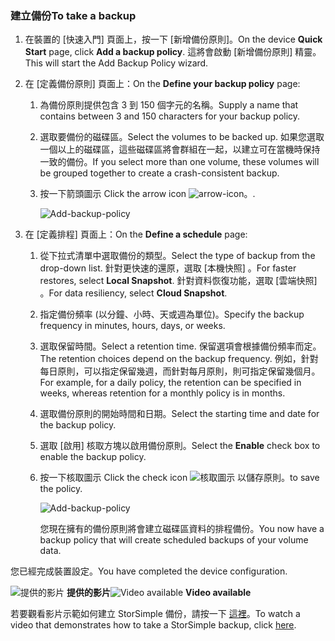<!--author=alkohli last changed: 9/17/15-->

### <a name="to-take-a-backup"></a><span data-ttu-id="4d592-101">建立備份</span><span class="sxs-lookup"><span data-stu-id="4d592-101">To take a backup</span></span>
1. <span data-ttu-id="4d592-102">在裝置的 [快速入門] 頁面上，按一下 [新增備份原則]。</span><span class="sxs-lookup"><span data-stu-id="4d592-102">On the device **Quick Start** page, click **Add a backup policy**.</span></span> <span data-ttu-id="4d592-103">這將會啟動 [新增備份原則] 精靈。</span><span class="sxs-lookup"><span data-stu-id="4d592-103">This will start the Add Backup Policy wizard.</span></span> 
2. <span data-ttu-id="4d592-104">在 [定義備份原則]  頁面上：</span><span class="sxs-lookup"><span data-stu-id="4d592-104">On the **Define your backup policy** page:</span></span>
   
   1. <span data-ttu-id="4d592-105">為備份原則提供包含 3 到 150 個字元的名稱。</span><span class="sxs-lookup"><span data-stu-id="4d592-105">Supply a name that contains between 3 and 150 characters for your backup policy.</span></span>
   2. <span data-ttu-id="4d592-106">選取要備份的磁碟區。</span><span class="sxs-lookup"><span data-stu-id="4d592-106">Select the volumes to be backed up.</span></span> <span data-ttu-id="4d592-107">如果您選取一個以上的磁碟區，這些磁碟區將會群組在一起，以建立可在當機時保持一致的備份。</span><span class="sxs-lookup"><span data-stu-id="4d592-107">If you select more than one volume, these volumes will be grouped together to create a crash-consistent backup.</span></span>
   3. <span data-ttu-id="4d592-108">按一下箭頭圖示 </span><span class="sxs-lookup"><span data-stu-id="4d592-108">Click the arrow icon</span></span> ![arrow-icon](./media/storsimple-take-backup/HCS_ArrowIcon-include.png)<span data-ttu-id="4d592-110">。</span><span class="sxs-lookup"><span data-stu-id="4d592-110">.</span></span> 
      
      ![Add-backup-policy](./media/storsimple-take-backup/HCS_AddBackupPolicyWizard1M-include.png)
3. <span data-ttu-id="4d592-112">在 [定義排程]  頁面上：</span><span class="sxs-lookup"><span data-stu-id="4d592-112">On the **Define a schedule** page:</span></span>
   
   1. <span data-ttu-id="4d592-113">從下拉式清單中選取備份的類型。</span><span class="sxs-lookup"><span data-stu-id="4d592-113">Select the type of backup from the drop-down list.</span></span> <span data-ttu-id="4d592-114">針對更快速的還原，選取 [本機快照] 。</span><span class="sxs-lookup"><span data-stu-id="4d592-114">For faster restores, select **Local Snapshot**.</span></span> <span data-ttu-id="4d592-115">針對資料恢復功能，選取 [雲端快照] 。</span><span class="sxs-lookup"><span data-stu-id="4d592-115">For data resiliency, select **Cloud Snapshot**.</span></span>
   2. <span data-ttu-id="4d592-116">指定備份頻率 (以分鐘、小時、天或週為單位)。</span><span class="sxs-lookup"><span data-stu-id="4d592-116">Specify the backup frequency in minutes, hours, days, or weeks.</span></span>
   3. <span data-ttu-id="4d592-117">選取保留時間。</span><span class="sxs-lookup"><span data-stu-id="4d592-117">Select a retention time.</span></span> <span data-ttu-id="4d592-118">保留選項會根據備份頻率而定。</span><span class="sxs-lookup"><span data-stu-id="4d592-118">The retention choices depend on the backup frequency.</span></span> <span data-ttu-id="4d592-119">例如，針對每日原則，可以指定保留幾週，而針對每月原則，則可指定保留幾個月。</span><span class="sxs-lookup"><span data-stu-id="4d592-119">For example, for a daily policy, the retention can be specified in weeks, whereas retention for a monthly policy is in months.</span></span>
   4. <span data-ttu-id="4d592-120">選取備份原則的開始時間和日期。</span><span class="sxs-lookup"><span data-stu-id="4d592-120">Select the starting time and date for the backup policy.</span></span>
   5. <span data-ttu-id="4d592-121">選取 [啟用]  核取方塊以啟用備份原則。</span><span class="sxs-lookup"><span data-stu-id="4d592-121">Select the **Enable** check box to enable the backup policy.</span></span> 
   6. <span data-ttu-id="4d592-122">按一下核取圖示 </span><span class="sxs-lookup"><span data-stu-id="4d592-122">Click the check icon</span></span> ![核取圖示](./media/storsimple-take-backup/HCS_CheckIcon-include.png) <span data-ttu-id="4d592-124">以儲存原則。</span><span class="sxs-lookup"><span data-stu-id="4d592-124">to save the policy.</span></span>
      
      ![Add-backup-policy](./media/storsimple-take-backup/HCS_AddBackupPolicyWizard2M-include.png)
      
      <span data-ttu-id="4d592-126">您現在擁有的備份原則將會建立磁碟區資料的排程備份。</span><span class="sxs-lookup"><span data-stu-id="4d592-126">You now have a backup policy that will create scheduled backups of your volume data.</span></span>

<span data-ttu-id="4d592-127">您已經完成裝置設定。</span><span class="sxs-lookup"><span data-stu-id="4d592-127">You have completed the device configuration.</span></span> 

<span data-ttu-id="4d592-128">![提供的影片](./media/storsimple-take-backup/Video_icon.png) **提供的影片**</span><span class="sxs-lookup"><span data-stu-id="4d592-128">![Video available](./media/storsimple-take-backup/Video_icon.png) **Video available**</span></span>

<span data-ttu-id="4d592-129">若要觀看影片示範如何建立 StorSimple 備份，請按一下 [這裡](https://azure.microsoft.com/documentation/videos/take-a-storsimple-backup/)。</span><span class="sxs-lookup"><span data-stu-id="4d592-129">To watch a video that demonstrates how to take a StorSimple backup, click [here](https://azure.microsoft.com/documentation/videos/take-a-storsimple-backup/).</span></span>

